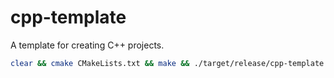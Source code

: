 # cpp-template

A template for creating C++ projects.

```sh
clear && cmake CMakeLists.txt && make && ./target/release/cpp-template
```
